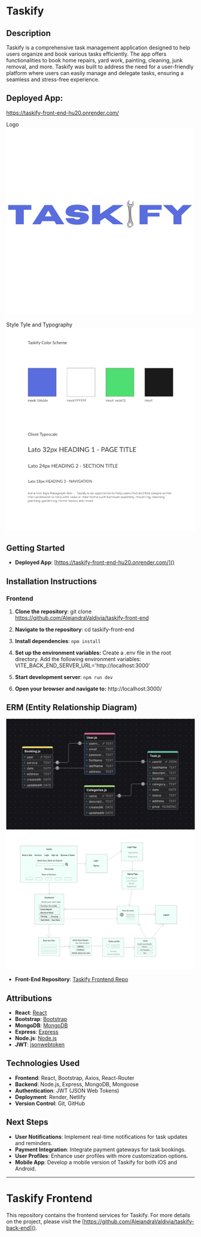 # Taskify


## Description
Taskify is a comprehensive task management application designed to help users organize and book various tasks efficiently. The app offers functionalities to book home repairs, yard work, painting, cleaning, junk removal, and more. Taskify was built to address the need for a user-friendly platform where users can easily manage and delegate tasks, ensuring a seamless and stress-free experience.

## Deployed App:
https://taskify-front-end-hu20.onrender.com/

Logo
![Taskify Logo](public/images/taskify-logo.png)

Style Tyle and Typography
![Taskify Logo](public/images/taskify-style-tile.jpg)

## Getting Started
- **Deployed App**: [https://taskify-front-end-hu20.onrender.com/]()


## Installation Instructions

### Frontend

1. **Clone the repository**:
   git clone https://github.com/AlejandraValdivia/taskify-front-end

2. **Navigate to the repository**:
   cd taskify-front-end
 
3. **Install dependencies**:
`npm install`

4. **Set up the environment variables:**
Create a .env file in the root directory.
Add the following environment variables:
VITE_BACK_END_SERVER_URL='http://localhost:3000'

5. **Start development server**:
`npm run dev`

6. **Open your browser and navigate to:** http://localhost:3000/



## ERM (Entity Relationship Diagram)

![Taskify ERD](./src/assets/taskify-app.jpg)
![Taskify Wireframe](./src/assets/taskify-wireframe-v1.png)


- **Front-End Repository**: [Taskify Frontend Repo](https://github.com/AlejandraValdivia/taskify-front-end)

## Attributions
- **React**: [React](https://reactjs.org/)
- **Bootstrap**: [Bootstrap](https://getbootstrap.com/)
- **MongoDB**: [MongoDB](https://www.mongodb.com/)
- **Express**: [Express](https://expressjs.com/)
- **Node.js**: [Node.js](https://nodejs.org/)
- **JWT**: [jsonwebtoken](https://github.com/auth0/node-jsonwebtoken)

## Technologies Used
- **Frontend**: React, Bootstrap, Axios, React-Router
- **Backend**: Node.js, Express, MongoDB, Mongoose
- **Authentication**: JWT (JSON Web Tokens)
- **Deployment**: Render, Netlify
- **Version Control**: Git, GitHub

## Next Steps
- **User Notifications**: Implement real-time notifications for task updates and reminders.
- **Payment Integration**: Integrate payment gateways for task bookings.
- **User Profiles**: Enhance user profiles with more customization options.
- **Mobile App**: Develop a mobile version of Taskify for both iOS and Android.

---

# Taskify Frontend

This repository contains the frontend services for Taskify. For more details on the project, please visit the [https://github.com/AlejandraValdivia/taskify-back-end]().










